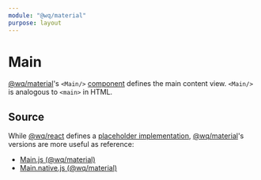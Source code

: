 ```yaml
---
module: "@wq/material"
purpose: layout
---
```


# Main

[@wq/material]'s `<Main/>` [component] defines the main content view.  `<Main/>` is analogous to `<main>` in HTML.

## Source

While [@wq/react] defines a [placeholder implementation][react-src], [@wq/material]'s versions are more useful as reference:

 * [Main.js (@wq/material)][material-src]
 * [Main.native.js (@wq/material)][material-native-src]

[component]: ./index.md
[@wq/react]: ../@wq/react.md
[@wq/material]: ../@wq/material.md

[react-src]: https://github.com/wq/wq.app/blob/main/packages/react/src/components/Main.js
[material-src]: https://github.com/wq/wq.app/blob/main/packages/material/src/components/Main.js
[material-native-src]: https://github.com/wq/wq.app/blob/main/packages/material/src/components/Main.native.js

